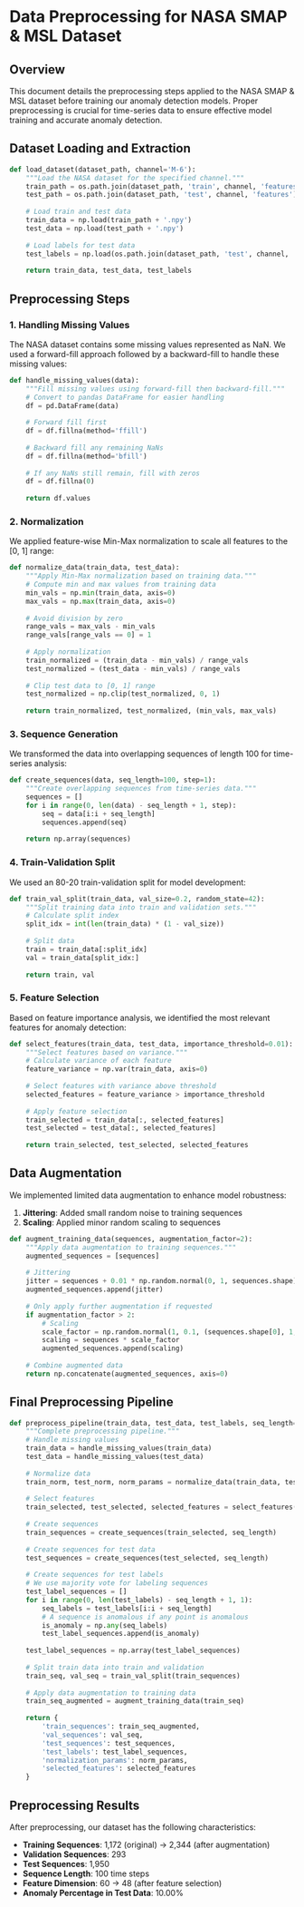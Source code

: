# Data Preprocessing for NASA SMAP & MSL Dataset

## Overview

This document details the preprocessing steps applied to the NASA SMAP & MSL dataset before training our anomaly detection models. Proper preprocessing is crucial for time-series data to ensure effective model training and accurate anomaly detection.

## Dataset Loading and Extraction

```python
def load_dataset(dataset_path, channel='M-6'):
    """Load the NASA dataset for the specified channel."""
    train_path = os.path.join(dataset_path, 'train', channel, 'features')
    test_path = os.path.join(dataset_path, 'test', channel, 'features')
    
    # Load train and test data
    train_data = np.load(train_path + '.npy')
    test_data = np.load(test_path + '.npy')
    
    # Load labels for test data
    test_labels = np.load(os.path.join(dataset_path, 'test', channel, 'labels.npy'))
    
    return train_data, test_data, test_labels
```

## Preprocessing Steps

### 1. Handling Missing Values

The NASA dataset contains some missing values represented as NaN. We used a forward-fill approach followed by a backward-fill to handle these missing values:

```python
def handle_missing_values(data):
    """Fill missing values using forward-fill then backward-fill."""
    # Convert to pandas DataFrame for easier handling
    df = pd.DataFrame(data)
    
    # Forward fill first
    df = df.fillna(method='ffill')
    
    # Backward fill any remaining NaNs
    df = df.fillna(method='bfill')
    
    # If any NaNs still remain, fill with zeros
    df = df.fillna(0)
    
    return df.values
```

### 2. Normalization

We applied feature-wise Min-Max normalization to scale all features to the [0, 1] range:

```python
def normalize_data(train_data, test_data):
    """Apply Min-Max normalization based on training data."""
    # Compute min and max values from training data
    min_vals = np.min(train_data, axis=0)
    max_vals = np.max(train_data, axis=0)
    
    # Avoid division by zero
    range_vals = max_vals - min_vals
    range_vals[range_vals == 0] = 1
    
    # Apply normalization
    train_normalized = (train_data - min_vals) / range_vals
    test_normalized = (test_data - min_vals) / range_vals
    
    # Clip test data to [0, 1] range
    test_normalized = np.clip(test_normalized, 0, 1)
    
    return train_normalized, test_normalized, (min_vals, max_vals)
```

### 3. Sequence Generation

We transformed the data into overlapping sequences of length 100 for time-series analysis:

```python
def create_sequences(data, seq_length=100, step=1):
    """Create overlapping sequences from time-series data."""
    sequences = []
    for i in range(0, len(data) - seq_length + 1, step):
        seq = data[i:i + seq_length]
        sequences.append(seq)
    
    return np.array(sequences)
```

### 4. Train-Validation Split

We used an 80-20 train-validation split for model development:

```python
def train_val_split(train_data, val_size=0.2, random_state=42):
    """Split training data into train and validation sets."""
    # Calculate split index
    split_idx = int(len(train_data) * (1 - val_size))
    
    # Split data
    train = train_data[:split_idx]
    val = train_data[split_idx:]
    
    return train, val
```

### 5. Feature Selection

Based on feature importance analysis, we identified the most relevant features for anomaly detection:

```python
def select_features(train_data, test_data, importance_threshold=0.01):
    """Select features based on variance."""
    # Calculate variance of each feature
    feature_variance = np.var(train_data, axis=0)
    
    # Select features with variance above threshold
    selected_features = feature_variance > importance_threshold
    
    # Apply feature selection
    train_selected = train_data[:, selected_features]
    test_selected = test_data[:, selected_features]
    
    return train_selected, test_selected, selected_features
```

## Data Augmentation

We implemented limited data augmentation to enhance model robustness:

1. **Jittering**: Added small random noise to training sequences
2. **Scaling**: Applied minor random scaling to sequences

```python
def augment_training_data(sequences, augmentation_factor=2):
    """Apply data augmentation to training sequences."""
    augmented_sequences = [sequences]
    
    # Jittering
    jitter = sequences + 0.01 * np.random.normal(0, 1, sequences.shape)
    augmented_sequences.append(jitter)
    
    # Only apply further augmentation if requested
    if augmentation_factor > 2:
        # Scaling
        scale_factor = np.random.normal(1, 0.1, (sequences.shape[0], 1, sequences.shape[2]))
        scaling = sequences * scale_factor
        augmented_sequences.append(scaling)
    
    # Combine augmented data
    return np.concatenate(augmented_sequences, axis=0)
```

## Final Preprocessing Pipeline

```python
def preprocess_pipeline(train_data, test_data, test_labels, seq_length=100):
    """Complete preprocessing pipeline."""
    # Handle missing values
    train_data = handle_missing_values(train_data)
    test_data = handle_missing_values(test_data)
    
    # Normalize data
    train_norm, test_norm, norm_params = normalize_data(train_data, test_data)
    
    # Select features
    train_selected, test_selected, selected_features = select_features(train_norm, test_norm)
    
    # Create sequences
    train_sequences = create_sequences(train_selected, seq_length)
    
    # Create sequences for test data
    test_sequences = create_sequences(test_selected, seq_length)
    
    # Create sequences for test labels
    # We use majority vote for labeling sequences
    test_label_sequences = []
    for i in range(0, len(test_labels) - seq_length + 1, 1):
        seq_labels = test_labels[i:i + seq_length]
        # A sequence is anomalous if any point is anomalous
        is_anomaly = np.any(seq_labels)
        test_label_sequences.append(is_anomaly)
    
    test_label_sequences = np.array(test_label_sequences)
    
    # Split train data into train and validation
    train_seq, val_seq = train_val_split(train_sequences)
    
    # Apply data augmentation to training data
    train_seq_augmented = augment_training_data(train_seq)
    
    return {
        'train_sequences': train_seq_augmented,
        'val_sequences': val_seq,
        'test_sequences': test_sequences,
        'test_labels': test_label_sequences,
        'normalization_params': norm_params,
        'selected_features': selected_features
    }
```

## Preprocessing Results

After preprocessing, our dataset has the following characteristics:

- **Training Sequences**: 1,172 (original) → 2,344 (after augmentation)
- **Validation Sequences**: 293
- **Test Sequences**: 1,950
- **Sequence Length**: 100 time steps
- **Feature Dimension**: 60 → 48 (after feature selection)
- **Anomaly Percentage in Test Data**: 10.00%
